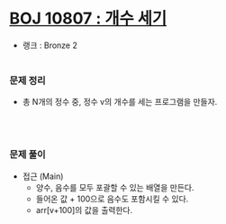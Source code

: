 # [BOJ 10807 : 개수 세기](https://www.acmicpc.net/problem/10807)
- 랭크 : Bronze 2
  <br><br>

### 문제 정리
- 총 N개의 정수 중, 정수 v의 개수를 세는 프로그램을 만들자.

  <br><br>

### 문제 풀이
- 접근 (Main)
    - 양수, 음수를 모두 포괄할 수 있는 배열을 만든다.
    - 들어온 값 + 100으로 음수도 포함시킬 수 있다.
    - arr[v+100]의 값을 출력한다.

    
    


    
    


